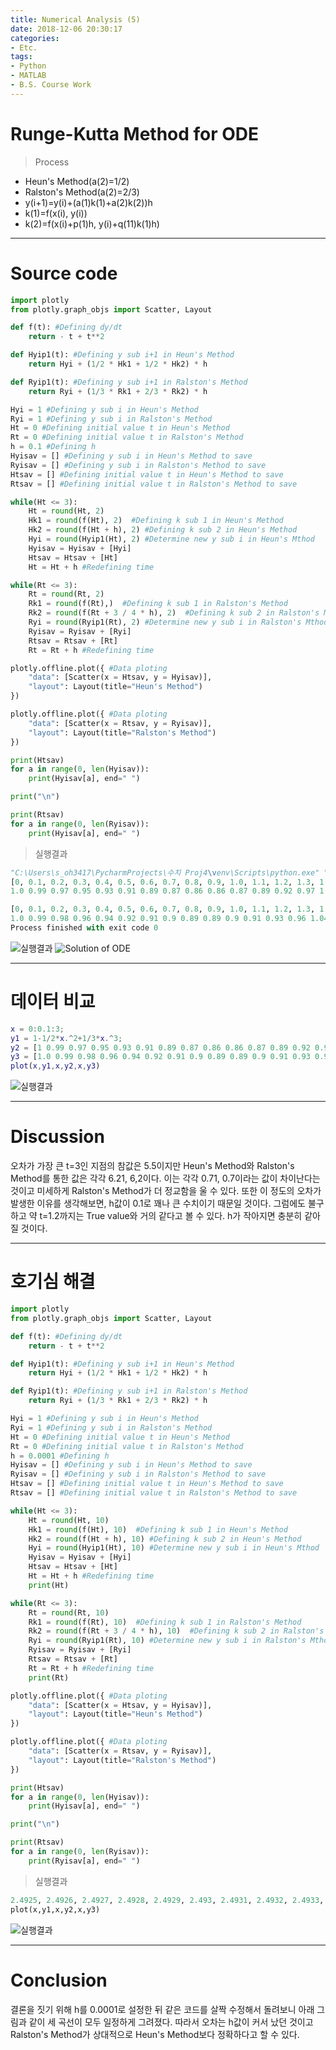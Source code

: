 ```yaml
---
title: Numerical Analysis (5)
date: 2018-12-06 20:30:17
categories:
- Etc.
tags:
- Python
- MATLAB
- B.S. Course Work
---
```

# Runge-Kutta Method for ODE

> Process
+ Heun's Method(a(2)=1/2)
+ Ralston's Method(a(2)=2/3)
+ y(i+1)=y(i)+(a(1)k(1)+a(2)k(2))h
+ k(1)=f(x(i), y(i))
+ k(2)=f(x(i)+p(1)h, y(i)+q(11)k(1)h)

<!-- more -->
***
# Source code

~~~Python
import plotly
from plotly.graph_objs import Scatter, Layout

def f(t): #Defining dy/dt
    return - t + t**2

def Hyip1(t): #Defining y sub i+1 in Heun's Method
    return Hyi + (1/2 * Hk1 + 1/2 * Hk2) * h

def Ryip1(t): #Defining y sub i+1 in Ralston's Method
    return Ryi + (1/3 * Rk1 + 2/3 * Rk2) * h

Hyi = 1 #Defining y sub i in Heun's Method
Ryi = 1 #Defining y sub i in Ralston's Method
Ht = 0 #Defining initial value t in Heun's Method
Rt = 0 #Defining initial value t in Ralston's Method
h = 0.1 #Defining h
Hyisav = [] #Defining y sub i in Heun's Method to save
Ryisav = [] #Defining y sub i in Ralston's Method to save
Htsav = [] #Defining initial value t in Heun's Method to save
Rtsav = [] #Defining initial value t in Ralston's Method to save

while(Ht <= 3):
    Ht = round(Ht, 2)
    Hk1 = round(f(Ht), 2)  #Defining k sub 1 in Heun's Method
    Hk2 = round(f(Ht + h), 2) #Defining k sub 2 in Heun's Method
    Hyi = round(Hyip1(Ht), 2) #Determine new y sub i in Heun's Mthod
    Hyisav = Hyisav + [Hyi]
    Htsav = Htsav + [Ht]
    Ht = Ht + h #Redefining time

while(Rt <= 3):
    Rt = round(Rt, 2)
    Rk1 = round(f(Rt),)  #Defining k sub 1 in Ralston's Method
    Rk2 = round(f(Rt + 3 / 4 * h), 2)  #Defining k sub 2 in Ralston's Method
    Ryi = round(Ryip1(Rt), 2) #Determine new y sub i in Ralston's Mthod
    Ryisav = Ryisav + [Ryi]
    Rtsav = Rtsav + [Rt]
    Rt = Rt + h #Redefining time

plotly.offline.plot({ #Data ploting
    "data": [Scatter(x = Htsav, y = Hyisav)],
    "layout": Layout(title="Heun's Method")
})

plotly.offline.plot({ #Data ploting
    "data": [Scatter(x = Rtsav, y = Ryisav)],
    "layout": Layout(title="Ralston's Method")
})

print(Htsav)
for a in range(0, len(Hyisav)):
    print(Hyisav[a], end=" ")

print("\n")

print(Rtsav)
for a in range(0, len(Ryisav)):
    print(Hyisav[a], end=" ")
~~~
> 실행결과

~~~Python
"C:\Users\s_oh3417\PycharmProjects\수치 Proj4\venv\Scripts\python.exe" "C:/Users/s_oh3417/PycharmProjects/수치 Proj4/Main.py"
[0, 0.1, 0.2, 0.3, 0.4, 0.5, 0.6, 0.7, 0.8, 0.9, 1.0, 1.1, 1.2, 1.3, 1.4, 1.5, 1.6, 1.7, 1.8, 1.9, 2.0, 2.1, 2.2, 2.3, 2.4, 2.5, 2.6, 2.7, 2.8, 2.9, 3.0]
1.0 0.99 0.97 0.95 0.93 0.91 0.89 0.87 0.86 0.86 0.87 0.89 0.92 0.97 1.04 1.13 1.24 1.37 1.53 1.72 1.94 2.19 2.47 2.79 3.15 3.55 3.99 4.47 5.0 5.58 6.21 

[0, 0.1, 0.2, 0.3, 0.4, 0.5, 0.6, 0.7, 0.8, 0.9, 1.0, 1.1, 1.2, 1.3, 1.4, 1.5, 1.6, 1.7, 1.8, 1.9, 2.0, 2.1, 2.2, 2.3, 2.4, 2.5, 2.6, 2.7, 2.8, 2.9, 3.0]
1.0 0.99 0.98 0.96 0.94 0.92 0.91 0.9 0.89 0.89 0.9 0.91 0.93 0.96 1.04 1.13 1.24 1.37 1.51 1.71 1.93 2.17 2.46 2.78 3.12 3.52 3.95 4.45 4.98 5.57 6.2 
Process finished with exit code 0
~~~
![실행결과](/images/numerical-analysis-5/49585936-1a3d2380-f9a3-11e8-995a-371b124f9803.png)
![Solution of ODE](/images/numerical-analysis-5/49585939-1ad5ba00-f9a3-11e8-8986-7fd7c4d8597b.png)
***
# 데이터 비교

~~~Matlab
x = 0:0.1:3;
y1 = 1-1/2*x.^2+1/3*x.^3;
y2 = [1 0.99 0.97 0.95 0.93 0.91 0.89 0.87 0.86 0.86 0.87 0.89 0.92 0.97 1.04 1.13 1.24 1.37 1.53 1.72 1.94 2.19 2.47 2.79 3.15 3.55 3.99 4.47 5.0 5.58 6.21]
y3 = [1.0 0.99 0.98 0.96 0.94 0.92 0.91 0.9 0.89 0.89 0.9 0.91 0.93 0.96 1.04 1.13 1.24 1.37 1.51 1.71 1.93 2.17 2.46 2.78 3.12 3.52 3.95 4.45 4.98 5.57 6.2]
plot(x,y1,x,y2,x,y3)
~~~
![실행결과](/images/numerical-analysis-5/49587478-4c508480-f9a7-11e8-8aa2-1c359dbb2968.jpg)
***
# Discussion

 오차가 가장 큰 t=3인 지점의 참값은 5.5이지만 Heun's Method와 Ralston's Method를 통한 값은 각각 6.21, 6,2이다. 이는 각각 0.71, 0.7이라는 값이 차이난다는 것이고 미세하게 Ralston's Method가 더 정교함을 울 수 있다. 또한 이 정도의 오차가 발생한 이유를 생각해보면, h값이 0.1로 꽤나 큰 수치이기 때문일 것이다. 그럼에도 불구하고 약 t=1.2까지는 True value와 거의 같다고 볼 수 있다. h가 작아지면 충분히 같아질 것이다.

***
# 호기심 해결

~~~Python
import plotly
from plotly.graph_objs import Scatter, Layout

def f(t): #Defining dy/dt
    return - t + t**2

def Hyip1(t): #Defining y sub i+1 in Heun's Method
    return Hyi + (1/2 * Hk1 + 1/2 * Hk2) * h

def Ryip1(t): #Defining y sub i+1 in Ralston's Method
    return Ryi + (1/3 * Rk1 + 2/3 * Rk2) * h

Hyi = 1 #Defining y sub i in Heun's Method
Ryi = 1 #Defining y sub i in Ralston's Method
Ht = 0 #Defining initial value t in Heun's Method
Rt = 0 #Defining initial value t in Ralston's Method
h = 0.0001 #Defining h
Hyisav = [] #Defining y sub i in Heun's Method to save
Ryisav = [] #Defining y sub i in Ralston's Method to save
Htsav = [] #Defining initial value t in Heun's Method to save
Rtsav = [] #Defining initial value t in Ralston's Method to save

while(Ht <= 3):
    Ht = round(Ht, 10)
    Hk1 = round(f(Ht), 10)  #Defining k sub 1 in Heun's Method
    Hk2 = round(f(Ht + h), 10) #Defining k sub 2 in Heun's Method
    Hyi = round(Hyip1(Ht), 10) #Determine new y sub i in Heun's Mthod
    Hyisav = Hyisav + [Hyi]
    Htsav = Htsav + [Ht]
    Ht = Ht + h #Redefining time
    print(Ht)

while(Rt <= 3):
    Rt = round(Rt, 10)
    Rk1 = round(f(Rt), 10)  #Defining k sub 1 in Ralston's Method
    Rk2 = round(f(Rt + 3 / 4 * h), 10)  #Defining k sub 2 in Ralston's Method
    Ryi = round(Ryip1(Rt), 10) #Determine new y sub i in Ralston's Mthod
    Ryisav = Ryisav + [Ryi]
    Rtsav = Rtsav + [Rt]
    Rt = Rt + h #Redefining time
    print(Rt)

plotly.offline.plot({ #Data ploting
    "data": [Scatter(x = Htsav, y = Hyisav)],
    "layout": Layout(title="Heun's Method")
})

plotly.offline.plot({ #Data ploting
    "data": [Scatter(x = Rtsav, y = Ryisav)],
    "layout": Layout(title="Ralston's Method")
})

print(Htsav)
for a in range(0, len(Hyisav)):
    print(Hyisav[a], end=" ")

print("\n")

print(Rtsav)
for a in range(0, len(Ryisav)):
    print(Ryisav[a], end=" ")
~~~
> 실행결과

~~~Python
2.4925, 2.4926, 2.4927, 2.4928, 2.4929, 2.493, 2.4931, 2.4932, 2.4933, 2.4934, 2.4935, 2.4936, 2.4937, 2.4938, 2.4939, 2.494, 2.4941, 2.4942, 2.4943, 2.4944, 2.4945, 2.4946, 2.4947, 2.4948, 2.4949, 2.495, ..., 5.4946022248 5.4952017999 5.495801425 5.4964011 5.497000825 5.4976006 5.498200425 5.4988003 5.499400225 5.5000002 5.500600225]
plot(x,y1,x,y2,x,y3)
~~~
![실행결과](/images/numerical-analysis-5/49588816-12817d00-f9ab-11e8-91be-6bf017ce6451.jpg)
***
# Conclusion

결론을 짓기 위해 h를 0.0001로 설정한 뒤 같은 코드를 살짝 수정해서 돌려보니 아래 그림과 같이 세 곡선이 모두 일정하게 그려졌다. 따라서 오차는 h값이 커서 났던 것이고 Ralston's Method가 상대적으로 Heun's Method보다 정확하다고 할 수 있다.
